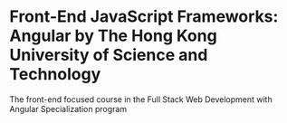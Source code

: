 # Front-End JavaScript Frameworks: Angular by The Hong Kong University of Science and Technology
The front-end focused course in the Full Stack Web Development with Angular Specialization program
